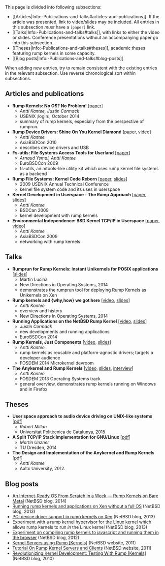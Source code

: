 This page is divided into following subsections:

* [[Articles|Info:-Publications-and-talks#articles-and-publications]].  If the article was presented, link to video/slides may be included.  All entries in this subsection _must_ have a `[paper]` link.
* [[Talks|Info:-Publications-and-talks#talks]], with links to either the video or slides.  Conference presentations without an accompanying paper go into this subsection.
* [[Theses|Info:-Publications-and-talks#theses]], academic theses featuring rump kernels in some capacity.
* [[Blog posts|Info:-Publications-and-talks#blog-posts]].

When adding new entries, try to remain consistent with the existing entries in the relevant
subsection.  Use reverse chronological sort within subsections.

Articles and publications
-------------------------

- __Rump Kernels: No OS? No Problem!__ [[paper](http://rumpkernel.org/misc/usenix-login-2014/)]
  +  _Antti Kantee, Justin Cormack_
  + USENIX ;login:, October 2014
  + summary of rump kernels, especially from the perspective of rumprun.
- __Rump Device Drivers: Shine On You Kernel Diamond__ [[paper](http://ftp.NetBSD.org/pub/NetBSD/misc/pooka/tmp/rumpdev.pdf), [video](http://www.youtube.com/watch?v=3AJNxa33pzk)]
  + _Antti Kantee_
  + AsiaBSDCon 2010
  +  describes device drivers and USB
- __Fs-utils: File Systems Access Tools for Userland__ [[paper](http://www.ukuug.org/events/eurobsdcon2009/papers/ebc09_fs-utils.pdf)]
  + _Arnaud Ysmal, Antti Kantee_
  + EuroBSDCon 2009
  + fs-utils, an mtools-like utility kit which uses rump kernel file systems as a backend
- __Rump File Systems: Kernel Code Reborn__ [[paper](http://usenix.org/events/usenix09/tech/full_papers/kantee/kantee.pdf), [slides](http://usenix.org/events/usenix09/tech/slides/kantee.pdf)]
  + 2009 USENIX Annual Technical Conference
  + kernel file system code and its uses in userspace
- __Kernel Development in Userspace - The Rump Approach__ [[paper](http://www.bsdcan.org/2009/schedule/attachments/104_rumpdevel.pdf), [slides](http://www.bsdcan.org/2009/schedule/attachments/105_bsdcan09-kantee.pdf)]
  + _Antti Kantee_
  + BSDCan 2009
  + kernel development with rump kernels
- __Environmental Independence: BSD Kernel TCP/IP in Userspace__ [[paper](http://2009.asiabsdcon.org/papers/abc2009-P5A-paper.pdf), [video](http://www.youtube.com/watch?v=RxFctq8A0WI)]
  + _Antti Kantee_
  + AsiaBSDCon 2009
  + networking with rump kernels

Talks
-----

- __Rumprun for Rump Kernels: Instant Unikernels for POSIX applications__ [[slides](http://operatingsystems.io/slides/rumprun-rump-kernels-lucina.pdf)]
  + Martin Lucina
  + New Directions in Operating Systems, 2014
  + demonstrates the rumprun tool for deploying Rump Kernels as Unikernels on Xen
- __Rump kernels and {why,how} we got here__ [[video](https://www.youtube.com/watch?v=GoB73cVyScI), [slides](http://operatingsystems.io/slides/rumpkernel.pdf)]
  + _Antti Kantee_
  + overview and history
  + New Directions in Operating Systems, 2014
- __Running Applications on the NetBSD Rump Kernel__ [[video](https://va.ludost.net/files/eurobsdcon/2014/Pirin/03.Saturday/02.Running%20Applications%20on%20the%20NetBSD%20Rump%20Kernel%20-%20Justin%20Cormack.mp4), [slides](http://eurobsdcon.myriabit.eu/)]
  + _Justin Cormack_
  + new developments and running applications
  + EuroBSDCon 2014
- __Rump Kernels, Just Components__ [[video](http://video.fosdem.org/2014/H2214/Sunday/Rump_Kernels_Just_Components.webm), [slides](https://fosdem.org/2014/schedule/event/01_uk_rump_kernels/attachments/slides/398/export/events/attachments/01_uk_rump_kernels/slides/398/fosdem2014.pdf)]
  + _Antti Kantee_
  + rump kernels as reusable and platform-agnostic drivers; targets a developer audience
  + FOSDEM 2014 Microkernel devroom
- __The Anykernel and Rump Kernels__ [[video](http://video.fosdem.org/2013/maintracks/K.1.105/The_Anykernel_and_Rump_Kernels.webm), [slides](https://fosdem.org/2013/schedule/event/operating_systems_anykernel/attachments/slides/244/export/events/attachments/operating_systems_anykernel/slides/244/fosdem2013_rumpkern.pdf), [interview](https://archive.fosdem.org/2013/interviews/2013-antii-kantee/)]
  + _Antti Kantee_
  + FOSDEM 2013 Operating Systems track
  + general overview, demonstrates rump kernels running on Windows and in Firefox

Theses
------
- __User space approach to audio device driving on UNIX-like systems__ [[pdf](http://upcommons.upc.edu/pfc/bitstream/2099.1/25316/1/104462.pdf)]
  + _Robert Millan_
  + Universitat Politècnica de Catalunya, 2015
- __A Split TCP/IP Stack Implementation for GNU/Linux__ [[pdf](http://os.inf.tu-dresden.de/papers_ps/unzner-diplom.pdf)]
  + _Martin Unzner_
  + TU Dresden, 2014
- __The Design and Implementation of the Anykernel and Rump Kernels__ [[pdf](http://lib.tkk.fi/Diss/2012/isbn9789526049175/isbn9789526049175.pdf)]
  + _Antti Kantee_
  + Aalto University, 2012.

Blog posts
----------

-   [An Internet-Ready OS From Scratch in a Week — Rump Kernels on Bare
    Metal](http://blog.netbsd.org/tnf/entry/an_internet_ready_os_from) (NetBSD blog, 2014)
-   [Running rump kernels and applications on Xen without a full
    OS](http://blog.NetBSD.org/tnf/entry/running_applications_on_the_xen) (NetBSD blog, 2013)
-   [PCI device driver support in rump kernels on
    Xen](http://blog.NetBSD.org/tnf/entry/pci_driver_support_for_rump) (NetBSD blog, 2013)
-   [Experiment with a rump kernel hypervisor for the Linux
    kernel](http://blog.NetBSD.org/tnf/entry/a_rump_kernel_hypervisor_for)
    which allows rump kernels to run *in* the Linux kernel (NetBSD blog, 2013)
-   [Experiment on compiling rump kernels to javascript and running them
    in the
    browser](http://blog.NetBSD.org/tnf/entry/kernel_drivers_compiled_to_javascript) (NetBSD blog, 2012)
-   [Kernel Servers using
    Rump [Kernels]](http://www.NetBSD.org/docs/rump/sysproxy.html) (NetBSD website, 2011)
-   [Tutorial On Rump Kernel Servers and
    Clients](http://www.NetBSD.org/docs/rump/sptut.html) (NetBSD website, 2011)
-   [Revolutionizing Kernel Development: Testing With
    Rump [Kernels]](http://blog.NetBSD.org/tnf/entry/revolutionizing_kernel_development_testing_with) (NetBSD blog, 2010)
